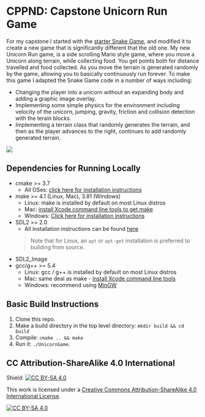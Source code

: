 # CPPND: Capstone Unicorn Run Game

For my capstone I started with the [starter Snake Game](https://github.com/udacity/CppND-Capstone-Snake-Game), and modified it to create a new game that is significantly different that the old one. My new Unicorn Run game, is a side scrolling Mario style game, where you move a Unicorn along terrain, while collecting food. You get points both for distance travelled and food collected. As you move the terrain is generated randomly by the game, allowing you to basically continuously run forever. To make this game I adapted the Snake Game code in a number of ways including:

- Changing the player into a unicorn without an expanding body and adding a graphic image overlay.
- Implementing some simple physics for the environment including velocity of the unicorn, jumping, gravity, friction and collision detection with the terain blocks.
- Implementing a terrain class that randomly generates the terrain, and then as the player advances to the right, continues to add randomly generated terrain.

<img src="unicorn_run.gif"/>


## Dependencies for Running Locally
* cmake >= 3.7
  * All OSes: [click here for installation instructions](https://cmake.org/install/)
* make >= 4.1 (Linux, Mac), 3.81 (Windows)
  * Linux: make is installed by default on most Linux distros
  * Mac: [install Xcode command line tools to get make](https://developer.apple.com/xcode/features/)
  * Windows: [Click here for installation instructions](http://gnuwin32.sourceforge.net/packages/make.htm)
* SDL2 >= 2.0
  * All installation instructions can be found [here](https://wiki.libsdl.org/Installation)
  >Note that for Linux, an `apt` or `apt-get` installation is preferred to building from source. 
* SDL2_Image
* gcc/g++ >= 5.4
  * Linux: gcc / g++ is installed by default on most Linux distros
  * Mac: same deal as make - [install Xcode command line tools](https://developer.apple.com/xcode/features/)
  * Windows: recommend using [MinGW](http://www.mingw.org/)

## Basic Build Instructions

1. Clone this repo.
2. Make a build directory in the top level directory: `mkdir build && cd build`
3. Compile: `cmake .. && make`
4. Run it: `./UnicornGame`.


## CC Attribution-ShareAlike 4.0 International


Shield: [![CC BY-SA 4.0][cc-by-sa-shield]][cc-by-sa]

This work is licensed under a
[Creative Commons Attribution-ShareAlike 4.0 International License][cc-by-sa].

[![CC BY-SA 4.0][cc-by-sa-image]][cc-by-sa]

[cc-by-sa]: http://creativecommons.org/licenses/by-sa/4.0/
[cc-by-sa-image]: https://licensebuttons.net/l/by-sa/4.0/88x31.png
[cc-by-sa-shield]: https://img.shields.io/badge/License-CC%20BY--SA%204.0-lightgrey.svg
